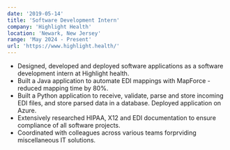 ```yaml
---
date: '2019-05-14'
title: 'Software Development Intern'
company: 'Highlight Health'
location: 'Newark, New Jersey'
range: 'May 2024 - Present'
url: 'https://www.highlight.health/'
---
```


- Designed, developed and deployed software applications as a software development intern at Highlight health.
- Built a Java application to automate EDI mappings with MapForce - reduced mapping time by 80%. 
- Built a Python application to receive, validate, parse and store incoming EDI files, and store parsed data in a database. Deployed application on Azure. 
- Extensively researched HIPAA, X12 and EDI documentation to ensure compliance of all software projects.
- Coordinated with colleagues across various teams forprviding  miscellaneous IT solutions.
